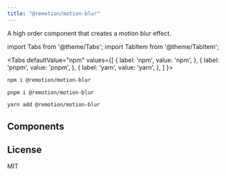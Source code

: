 ```yaml
---
title: "@remotion/motion-blur"
---
```


A high order component that creates a motion blur effect.

import Tabs from '@theme/Tabs';
import TabItem from '@theme/TabItem';

<Tabs
defaultValue="npm"
values={[
{ label: 'npm', value: 'npm', },
{ label: 'pnpm', value: 'pnpm', },
{ label: 'yarn', value: 'yarn', },
]
}>
<TabItem value="npm">

```bash
npm i @remotion/motion-blur
```

  </TabItem>

  <TabItem value="pnpm">

```bash
pnpm i @remotion/motion-blur
```

  </TabItem>

  <TabItem value="yarn">

```bash
yarn add @remotion/motion-blur
```

  </TabItem>
</Tabs>

## Components

## License

MIT

